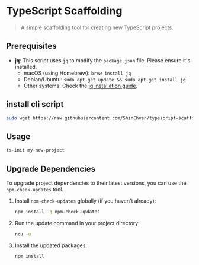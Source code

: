 # TypeScript Scaffolding

> A simple scaffolding tool for creating new TypeScript projects.

## Prerequisites

-   **jq**: This script uses `jq` to modify the `package.json` file. Please ensure it's installed.
    -   macOS (using Homebrew): `brew install jq`
    -   Debian/Ubuntu: `sudo apt-get update && sudo apt-get install jq`
    -   Other systems: Check the [jq installation guide](https://stedolan.github.io/jq/download/).

## install cli script

```bash
sudo wget https://raw.githubusercontent.com/ShinChven/typescript-scaffolding/master/ts-init.sh -O /usr/local/bin/ts-init && sudo chmod +x /usr/local/bin/ts-init
```

## Usage

```bash
ts-init my-new-project
```

## Upgrade Dependencies

To upgrade project dependencies to their latest versions, you can use the `npm-check-updates` tool.

1.  Install `npm-check-updates` globally (if you haven't already):
    ```bash
    npm install -g npm-check-updates
    ```
2.  Run the update command in your project directory:
    ```bash
    ncu -u
    ```
3.  Install the updated packages:
    ```bash
    npm install
    ```
